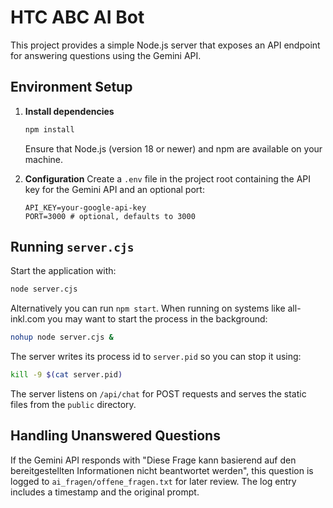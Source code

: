 # HTC ABC AI Bot

This project provides a simple Node.js server that exposes an API endpoint for answering questions using the Gemini API.

## Environment Setup

1. **Install dependencies**
   ```bash
   npm install
   ```
   Ensure that Node.js (version 18 or newer) and npm are available on your machine.

2. **Configuration**
   Create a `.env` file in the project root containing the API key for the Gemini API and an optional port:
   ```env
   API_KEY=your-google-api-key
   PORT=3000 # optional, defaults to 3000
   ```

## Running `server.cjs`

Start the application with:
```bash
node server.cjs
```
Alternatively you can run `npm start`. When running on systems like all-inkl.com you may want to start the process in the background:
```bash
nohup node server.cjs &
```
The server writes its process id to `server.pid` so you can stop it using:
```bash
kill -9 $(cat server.pid)
```

The server listens on `/api/chat` for POST requests and serves the static files from the `public` directory.

## Handling Unanswered Questions

If the Gemini API responds with
"Diese Frage kann basierend auf den bereitgestellten Informationen nicht beantwortet werden",
this question is logged to `ai_fragen/offene_fragen.txt` for later review.
The log entry includes a timestamp and the original prompt.
